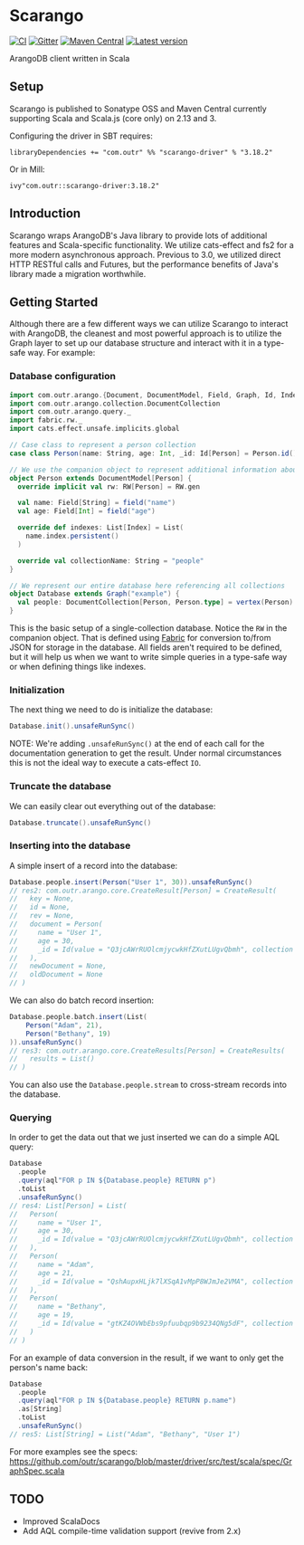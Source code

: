 # Scarango

[![CI](https://github.com/outr/scarango/actions/workflows/ci.yml/badge.svg?branch=master)](https://github.com/outr/scarango/actions/workflows/ci.yml)
[![Gitter](https://badges.gitter.im/Join%20Chat.svg)](https://gitter.im/outr/scarango)
[![Maven Central](https://maven-badges.herokuapp.com/maven-central/com.outr/scarango-driver_2.13/badge.svg)](https://maven-badges.herokuapp.com/maven-central/com.outr/scarango-driver_2.13)
[![Latest version](https://index.scala-lang.org/outr/scarango/scarango-driver/latest.svg)](https://index.scala-lang.org/outr/scarango)

ArangoDB client written in Scala

## Setup

Scarango is published to Sonatype OSS and Maven Central currently supporting Scala and Scala.js (core only) on 2.13 and 3.

Configuring the driver in SBT requires:

```
libraryDependencies += "com.outr" %% "scarango-driver" % "3.18.2"
```

Or in Mill:

```
ivy"com.outr::scarango-driver:3.18.2"
```

## Introduction

Scarango wraps ArangoDB's Java library to provide lots of additional features and Scala-specific functionality. We utilize
cats-effect and fs2 for a more modern asynchronous approach. Previous to 3.0, we utilized direct HTTP RESTful calls and
Futures, but the performance benefits of Java's library made a migration worthwhile.

## Getting Started

Although there are a few different ways we can utilize Scarango to interact with ArangoDB, the cleanest and most powerful
approach is to utilize the Graph layer to set up our database structure and interact with it in a type-safe way. For example:

### Database configuration
```scala
import com.outr.arango.{Document, DocumentModel, Field, Graph, Id, Index}
import com.outr.arango.collection.DocumentCollection
import com.outr.arango.query._
import fabric.rw._
import cats.effect.unsafe.implicits.global

// Case class to represent a person collection
case class Person(name: String, age: Int, _id: Id[Person] = Person.id()) extends Document[Person]

// We use the companion object to represent additional information about the collection
object Person extends DocumentModel[Person] {
  override implicit val rw: RW[Person] = RW.gen

  val name: Field[String] = field("name")
  val age: Field[Int] = field("age")

  override def indexes: List[Index] = List(
    name.index.persistent()
  )

  override val collectionName: String = "people"
}

// We represent our entire database here referencing all collections
object Database extends Graph("example") {
  val people: DocumentCollection[Person, Person.type] = vertex(Person)
}
```
This is the basic setup of a single-collection database. Notice the `RW` in the companion object. That is defined
using [Fabric](https://github.com/outr/fabric) for conversion to/from JSON for storage in the database. All fields aren't
required to be defined, but it will help us when we want to write simple queries in a type-safe way or when defining things
like indexes.

### Initialization
The next thing we need to do is initialize the database:
```scala
Database.init().unsafeRunSync()
```

NOTE: We're adding `.unsafeRunSync()` at the end of each call for the documentation generation to get the result. Under
normal circumstances this is not the ideal way to execute a cats-effect `IO`.

### Truncate the database
We can easily clear out everything out of the database:
```scala
Database.truncate().unsafeRunSync()
```

### Inserting into the database
A simple insert of a record into the database:
```scala
Database.people.insert(Person("User 1", 30)).unsafeRunSync()
// res2: com.outr.arango.core.CreateResult[Person] = CreateResult(
//   key = None,
//   id = None,
//   rev = None,
//   document = Person(
//     name = "User 1",
//     age = 30,
//     _id = Id(value = "Q3jcAWrRUOlcmjycwkHfZXutLUgvQbmh", collection = "people")
//   ),
//   newDocument = None,
//   oldDocument = None
// )
```
We can also do batch record insertion:
```scala
Database.people.batch.insert(List(
    Person("Adam", 21),
    Person("Bethany", 19)
)).unsafeRunSync()
// res3: com.outr.arango.core.CreateResults[Person] = CreateResults(
//   results = List()
// )
```

You can also use the `Database.people.stream` to cross-stream records into the database.

### Querying
In order to get the data out that we just inserted we can do a simple AQL query:
```scala
Database
  .people
  .query(aql"FOR p IN ${Database.people} RETURN p")
  .toList
  .unsafeRunSync()
// res4: List[Person] = List(
//   Person(
//     name = "User 1",
//     age = 30,
//     _id = Id(value = "Q3jcAWrRUOlcmjycwkHfZXutLUgvQbmh", collection = "people")
//   ),
//   Person(
//     name = "Adam",
//     age = 21,
//     _id = Id(value = "QshAupxHLjk7lXSqA1vMpP8WJmJe2VMA", collection = "people")
//   ),
//   Person(
//     name = "Bethany",
//     age = 19,
//     _id = Id(value = "gtKZ4OVWbEbs9pfuubqp9b9234QNg5dF", collection = "people")
//   )
// )
```

For an example of data conversion in the result, if we want to only get the person's name back:
```scala
Database
  .people
  .query(aql"FOR p IN ${Database.people} RETURN p.name")
  .as[String]
  .toList
  .unsafeRunSync()
// res5: List[String] = List("Adam", "Bethany", "User 1")
```

For more examples see the specs: https://github.com/outr/scarango/blob/master/driver/src/test/scala/spec/GraphSpec.scala

## TODO
- Improved ScalaDocs
- Add AQL compile-time validation support (revive from 2.x)
